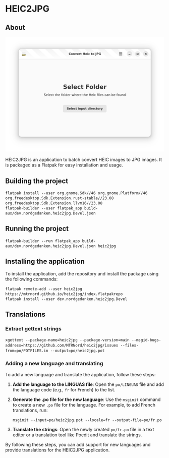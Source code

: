 # HEIC2JPG

## About

![Screenshot of HEIC2JPG](data/resources/screenshots/screenshot1.png)

HEIC2JPG is an application to batch convert HEIC images to JPG images. It is packaged as a Flatpak for easy installation and usage.

## Building the project

```shell
flatpak install --user org.gnome.Sdk//46 org.gnome.Platform//46  org.freedesktop.Sdk.Extension.rust-stable//23.08 org.freedesktop.Sdk.Extension.llvm16//23.08
flatpak-builder --user flatpak_app build-aux/dev.nordgedanken.heic2jpg.Devel.json
```

## Running the project

```shell
flatpak-builder --run flatpak_app build-aux/dev.nordgedanken.heic2jpg.Devel.json heic2jpg
```

## Installing the application

To install the application, add the repository and install the package using the following commands:

```shell
flatpak remote-add --user heic2jpg https://mtrnord.github.io/heic2jpg/index.flatpakrepo
flatpak install --user dev.nordgedanken.heic2jpg.Devel
```

## Translations

### Extract gettext strings

`xgettext --package-name=heic2jpg --package-version=main --msgid-bugs-address=https://github.com/MTRNord/heic2jpg/issues --files-from=po/POTFILES.in --output=po/heic2jpg.pot`

### Adding a new language and translating

To add a new language and translate the application, follow these steps:

1. **Add the language to the LINGUAS file**:
   Open the `po/LINGUAS` file and add the language code (e.g., `fr` for French) to the list.

2. **Generate the .po file for the new language**:
   Use the `msginit` command to create a new `.po` file for the language. For example, to add French translations, run:

   ```shell
   msginit --input=po/heic2jpg.pot --locale=fr --output-file=po/fr.po
   ```

3. **Translate the strings**:
   Open the newly created `po/fr.po` file in a text editor or a translation tool like Poedit and translate the strings.

By following these steps, you can add support for new languages and provide translations for the HEIC2JPG application.
